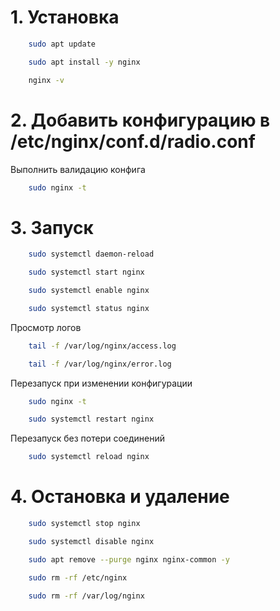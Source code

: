 # 1. Установка

```bash
    sudo apt update

    sudo apt install -y nginx

    nginx -v
```

# 2. Добавить конфигурацию в /etc/nginx/conf.d/radio.conf

Выполнить валидацию конфига

```bash
    sudo nginx -t
```

# 3. Запуск

```bash
    sudo systemctl daemon-reload

    sudo systemctl start nginx

    sudo systemctl enable nginx

    sudo systemctl status nginx
```

Просмотр логов

```bash
    tail -f /var/log/nginx/access.log

    tail -f /var/log/nginx/error.log
```

Перезапуск при изменении конфигурации

```bash
    sudo nginx -t

    sudo systemctl restart nginx
```

Перезапуск без потери соединений

```bash
    sudo systemctl reload nginx
```

# 4. Остановка и удаление

```bash
    sudo systemctl stop nginx

    sudo systemctl disable nginx

    sudo apt remove --purge nginx nginx-common -y

    sudo rm -rf /etc/nginx

    sudo rm -rf /var/log/nginx
```
